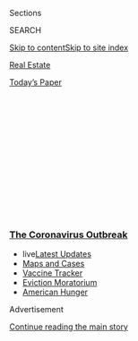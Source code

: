 <div id="app">

<div>

<div>

<div>

<div class="NYTAppHideMasthead css-1q2w90k e1suatyy0">

<div class="section css-ui9rw0 e1suatyy2">

<div class="css-eph4ug er09x8g0">

<div class="css-6n7j50">

</div>

<span class="css-1dv1kvn">Sections</span>

<div class="css-10488qs">

<span class="css-1dv1kvn">SEARCH</span>

</div>

[Skip to content](#site-content)[Skip to site index](#site-index)

</div>

<div id="masthead-section-label" class="css-1wr3we4 eaxe0e00">

[Real
Estate](https://www.nytimes3xbfgragh.onion/section/realestate)

</div>

<div class="css-10698na e1huz5gh0">

</div>

</div>

<div id="masthead-bar-one" class="section hasLinks css-15hmgas e1csuq9d3">

<div class="css-uqyvli e1csuq9d0">

</div>

<div class="css-1uqjmks e1csuq9d1">

</div>

<div class="css-9e9ivx">

[](https://myaccount.nytimes3xbfgragh.onion/auth/login?response_type=cookie&client_id=vi)

</div>

<div class="css-1bvtpon e1csuq9d2">

[Today’s
Paper](https://www.nytimes3xbfgragh.onion/section/todayspaper)

</div>

</div>

</div>

</div>

<div data-aria-hidden="false">

<div id="site-content" data-role="main">

<div>

<div class="css-1aor85t" style="opacity:0.000000001;z-index:-1;visibility:hidden">

<div class="css-1hqnpie">

<div class="css-epjblv">

<span class="css-17xtcya">[Real
Estate](/section/realestate)</span><span class="css-x15j1o">|</span><span class="css-fwqvlz">As
Some New Yorkers Flee, Others Move Closer to the
Office</span>

</div>

<div class="css-k008qs">

<div class="css-1iwv8en">

<span class="css-18z7m18"></span>

<div>

</div>

</div>

<span class="css-1n6z4y">https://nyti.ms/3bpaLGx</span>

<div class="css-1705lsu">

<div class="css-4xjgmj">

<div class="css-4skfbu" data-role="toolbar" data-aria-label="Social Media Share buttons, Save button, and Comments Panel with current comment count" data-testid="share-tools">

  - 
  - 
  - 
  - 
    
    <div class="css-6n7j50">
    
    </div>

  - 

</div>

</div>

</div>

</div>

</div>

</div>

<div class="css-13pd83m">

<div class="css-l9svim">

### [<span class="css-pa1jbp"><span class="css-1rxm0ex">The Coronavirus</span><span class="css-1rxm0ex"> Outbreak</span></span>](https://www.nytimes3xbfgragh.onion/news-event/coronavirus?name=styln-coronavirus-national&region=TOP_BANNER&block=storyline_menu_recirc&action=click&pgtype=Article&impression_id=36ab9870-f1c8-11ea-b5fb-29abc66233f3&variant=undefined)

  - <span class="css-ousu42"><span class="css-12clwdu">live</span>[Latest
    Updates](https://www.nytimes3xbfgragh.onion/2020/09/08/world/covid-19-coronavirus.html?name=styln-coronavirus-national&region=TOP_BANNER&block=storyline_menu_recirc&action=click&pgtype=Article&impression_id=36ab9871-f1c8-11ea-b5fb-29abc66233f3&variant=undefined)</span>
  - <span class="css-ousu42">[Maps and
    Cases](https://www.nytimes3xbfgragh.onion/interactive/2020/us/coronavirus-us-cases.html?name=styln-coronavirus-national&region=TOP_BANNER&block=storyline_menu_recirc&action=click&pgtype=Article&impression_id=36abbf80-f1c8-11ea-b5fb-29abc66233f3&variant=undefined)</span>
  - <span class="css-ousu42">[Vaccine
    Tracker](https://www.nytimes3xbfgragh.onion/interactive/2020/science/coronavirus-vaccine-tracker.html?name=styln-coronavirus-national&region=TOP_BANNER&block=storyline_menu_recirc&action=click&pgtype=Article&impression_id=36abbf81-f1c8-11ea-b5fb-29abc66233f3&variant=undefined)</span>
  - <span class="css-ousu42">[Eviction
    Moratorium](https://www.nytimes3xbfgragh.onion/2020/09/02/your-money/eviction-moratorium-covid.html?name=styln-coronavirus-national&region=TOP_BANNER&block=storyline_menu_recirc&action=click&pgtype=Article&impression_id=36abbf82-f1c8-11ea-b5fb-29abc66233f3&variant=undefined)</span>
  - <span class="css-ousu42">[American
    Hunger](https://www.nytimes3xbfgragh.onion/interactive/2020/09/02/magazine/food-insecurity-hunger-us.html?name=styln-coronavirus-national&region=TOP_BANNER&block=storyline_menu_recirc&action=click&pgtype=Article&impression_id=36abbf83-f1c8-11ea-b5fb-29abc66233f3&variant=undefined)</span>

</div>

</div>

<div id="top-wrapper" class="css-1sy8kpn">

<div id="top-slug" class="css-l9onyx">

Advertisement

</div>

[Continue reading the main
story](#after-top)

<div class="ad top-wrapper" style="text-align:center;height:100%;display:block;min-height:250px">

<div id="top" class="place-ad" data-position="top" data-size-key="top">

</div>

</div>

<div id="after-top">

</div>

</div>

<div>

<div id="sponsor-wrapper" class="css-1hyfx7x">

<div id="sponsor-slug" class="css-19vbshk">

Supported by

</div>

[Continue reading the main
story](#after-sponsor)

<div id="sponsor" class="ad sponsor-wrapper" style="text-align:center;height:100%;display:block">

</div>

<div id="after-sponsor">

</div>

</div>

<div class="css-186x18t">

</div>

<div class="css-1vkm6nb ehdk2mb0">

# As Some New Yorkers Flee, Others Move Closer to the Office

</div>

For workers who are required to be on-site, fear of public
transportation has spurred a wave of demand for homes within walking
distance of their
jobs.

<div class="css-79elbk" data-testid="photoviewer-wrapper">

<div class="css-z3e15g" data-testid="photoviewer-wrapper-hidden">

</div>

<div class="css-1a48zt4 ehw59r15" data-testid="photoviewer-children">

![<span class="css-cnj6d5 e1z0qqy90" itemprop="copyrightHolder"><span class="css-1ly73wi e1tej78p0">Credit...</span><span><span>Rob
Dobi</span></span></span>](https://static01.graylady3jvrrxbe.onion/images/2020/09/06/realestate/06moving-coronawalk/06moving-coronawalk-articleLarge-v4.gif?quality=75&auto=webp&disable=upscale)

</div>

</div>

<div class="css-18e8msd">

<div class="css-vp77d3 epjyd6m0">

<div class="css-1baulvz">

By [<span class="css-1baulvz last-byline" itemprop="name">Joyce
Cohen</span>](https://www.nytimes3xbfgragh.onion/by/joyce-cohen)

</div>

</div>

  - Sept. 4,
    2020

  - 
    
    <div class="css-4xjgmj">
    
    <div class="css-d8bdto" data-role="toolbar" data-aria-label="Social Media Share buttons, Save button, and Comments Panel with current comment count" data-testid="share-tools">
    
      - 
      - 
      - 
      - 
        
        <div class="css-6n7j50">
        
        </div>
    
      - 
    
    </div>
    
    </div>

</div>

</div>

<div class="section meteredContent css-1r7ky0e" name="articleBody" itemprop="articleBody">

<div class="css-1fanzo5 StoryBodyCompanionColumn">

<div class="css-53u6y8">

From her East Village walk-up, Jessica Fine used to take the subway to
her job as a physician assistant on the Upper East Side. When the
pandemic began, she switched to Citi Bike for the three-mile commute.

Now she has plans to move, so she can avoid the subway for good.

In the spring, she and her fiancé started hunting for a co-op to buy.
“Proximity to work is a big factor for me,” said Ms. Fine, 29. “We are
looking in the radius where I can bike or walk to work. I work in a
hospital, so I will never be working from home.”

Avoiding public transit has been a “precautionary measure that is easy
to take,” she said, “because even though I don’t think I’m sick, I don’t
know who’s riding that subway car with me, who’s sitting next to me, who
sat there an hour ago and coughed on the pole.”

Subway ridership fell by 90 percent in April, after Gov. Andrew Cuomo
signed the New York State on PAUSE executive order, advising New Yorkers
to limit their use of public transportation. With
[unemployment](https://www.nytimes3xbfgragh.onion/2020/07/07/nyregion/nyc-unemployment.html)
reaching record levels, subway ridership has since [reached only a
quarter of usual
levels](https://www.nytimes3xbfgragh.onion/2020/08/26/nyregion/nyc-subway-bus-service-cuts.html)
even as more people have returned to work in recent months.

</div>

</div>

<div class="css-1fanzo5 StoryBodyCompanionColumn">

<div class="css-53u6y8">

Ms. Fine and her fiancé, Bryon Shek, are focusing on co-ops close to her
workplace at the Hospital for Special Surgery, on East 70th Street. Mr.
Shek, 33, who works in the field of demand planning, has an office north
of Herald Square, but is working from home indefinitely.

</div>

</div>

<div class="css-79elbk" data-testid="photoviewer-wrapper">

<div class="css-z3e15g" data-testid="photoviewer-wrapper-hidden">

</div>

<div class="css-1a48zt4 ehw59r15" data-testid="photoviewer-children">

![<span class="css-16f3y1r e13ogyst0" data-aria-hidden="true">Jessica
Fine and Bryon Shek in front of their East Village apartment. In the
spring, the couple started looking for a co-op within walking distance
of the hospital where Ms. Fine works, on East 70th
Street.</span><span class="css-cnj6d5 e1z0qqy90" itemprop="copyrightHolder"><span class="css-1ly73wi e1tej78p0">Credit...</span><span>September
Dawn Bottoms/The New York
Times</span></span>](https://static01.graylady3jvrrxbe.onion/images/2020/09/04/realestate/04Moving3/04Moving3-articleLarge.jpg?quality=75&auto=webp&disable=upscale)

</div>

</div>

<div class="css-1fanzo5 StoryBodyCompanionColumn">

<div class="css-53u6y8">

While many city dwellers with the wherewithal are [moving to the
suburbs](https://www.nytimes3xbfgragh.onion/2020/08/30/nyregion/nyc-suburbs-housing-demand.html),
where they can find more space and work more comfortably from home, real
estate agents are reporting a surge of interest from clients looking to
live closer to their city jobs. For essential workers and those whose
jobs require them to be on-site — including medical workers like Ms.
Fine — the issue is especially germane.

Ms. Fine and Mr. Shek, who were already getting tired of living on the
sixth floor of a seven-story walk-up, focused on Midtown East, said
their agent, Harjot Kaur Nayar, of Keller Williams NYC.

“Their priorities were very clear, which made it much easier to look for
homes — a starter one-bedroom co-op type, easy enough for her to get to
the hospital and for him to work out of,” Ms. Nayar said.

</div>

</div>

<div class="css-1fanzo5 StoryBodyCompanionColumn">

<div class="css-53u6y8">

After touring about two dozen places, the couple set their sights on a
large [Murray
Hill](https://www.nytimes3xbfgragh.onion/2017/12/20/realestate/living-in-murray-hill-manhattan.html)
studio, priced in the high $400,000s, with a sleeping nook and an office
space carved from the living
room.

<div id="NYT_MAIN_CONTENT_1_REGION" class="css-9tf9ac">

<div>

<div id="styln-covid-updates-world" class="section interactive-content interactive-size-medium css-1ftcdic">

<div class="css-17ih8de interactive-body">

<div id="styln-briefing-block" data-asset-id="QXJ0aWNsZTpueXQ6Ly9hcnRpY2xlLzczNDIwODc0LTQ1NGYtNTQ4Ny1hYzExLTM0Mzg2ODUxZDI3ZA==">

<div class="briefing-block-header-section">

# [Latest Updates: The Coronavirus Outbreak](https://www.nytimes3xbfgragh.onion/2020/09/08/world/covid-19-coronavirus.html?action=click&pgtype=Article&state=default&region=MAIN_CONTENT_1&context=storylines_live_updates)

<div class="briefing-block-ts">

Updated 2020-09-08T11:04:36.368Z

</div>

</div>

  - [As senators return to Washington, an impasse over a virus relief
    package
    looms.](https://www.nytimes3xbfgragh.onion/2020/09/08/world/covid-19-coronavirus.html?action=click&pgtype=Article&state=default&region=MAIN_CONTENT_1&context=storylines_live_updates#link-4a77847f)
  - [Nine drugmakers pledge to thoroughly vet any coronavirus
    vaccine.](https://www.nytimes3xbfgragh.onion/2020/09/08/world/covid-19-coronavirus.html?action=click&pgtype=Article&state=default&region=MAIN_CONTENT_1&context=storylines_live_updates#link-679303d7)
  - [‘The lockdown killed my father’: Farmer suicides add to India’s
    virus
    misery.](https://www.nytimes3xbfgragh.onion/2020/09/08/world/covid-19-coronavirus.html?action=click&pgtype=Article&state=default&region=MAIN_CONTENT_1&context=storylines_live_updates#link-1c973131)

<div class="briefing-block-footer">

<div class="briefing-block-footer-meta">

[See more
updates](https://www.nytimes3xbfgragh.onion/2020/09/08/world/covid-19-coronavirus.html?action=click&pgtype=Article&state=default&region=MAIN_CONTENT_1&context=storylines_live_updates)

</div>

<div class="briefing-block-briefinglinks">

<span>More live coverage:</span>
[Markets](https://www.nytimes3xbfgragh.onion/live/2020/09/08/business/stock-market-today-coronavirus?action=click&pgtype=Article&state=default&region=MAIN_CONTENT_1&context=storylines_live_updates)

</div>

</div>

</div>

</div>

</div>

</div>

</div>

If Mr. Shek returns to his office, he will have a quick walk rather than
a subway trip. A bonus: “We will be able to avoid a crowded laundromat
because there is a laundry room on each floor,” he said.

For Ms. Fine, whose workday sometimes starts at 6 a.m., the subway or
bus “is there if I want it,” she said. “I anticipate biking more often
than I did pre-Covid. I think it has become more valuable to people —
the proximity to work and not having to rely on public transit. It’s a
factor in a big decision because we are making a multiyear,
multi-thousand-dollar investment, and want to make sure work is not
going to be compromised.”

</div>

</div>

<div>

</div>

<div class="css-1fanzo5 StoryBodyCompanionColumn">

<div class="css-53u6y8">

Pandemic or not, New York is a walkable city. In recent years, around 10
percent of New Yorkers have reported walking to work, with about 56
percent using public transit, according to census information.

Recent figures from the real estate data site
[UrbanDigs](http://urbandigs.com/), examining the ratio of new listings
to contracts signed, show that so far this year, pending sales of homes
within a 10-minute walk to “work” neighborhoods have fallen 34 percent
from the market average. (“Work” neighborhoods are defined as those
dense with office buildings, such as Midtown and the financial district.
Meanwhile, pending sales in “neutral” neighborhoods, which are more than
a 10-minute walk from a concentration of schools or office buildings,
have risen 16 percent.) That’s not surprising — many people who are
working remotely or who have lost their jobs aren’t looking to move into
crowded neighborhoods right now. But real estate agents say that among
workers who must travel to work — as well as some who know they’ll be
returning to their offices eventually — demand in these areas is robust.

At an available one-bedroom co-op unit on East 57th Street, listed in
the high $500,000s, many prospective buyers specifically have mentioned
proximity to their
[Midtown](https://www.nytimes3xbfgragh.onion/2014/06/08/realestate/condos-and-restaurants-make-midtown-east-more-desirable.html)
offices, said the listing agent, Ryan Aussem, of Brown Harris Stevens.
“People state it like it’s normal now: ‘I will go back to work at some
point; I am looking where I won’t have to rely on public
transportation.’”

</div>

</div>

<div class="css-1fanzo5 StoryBodyCompanionColumn">

<div class="css-53u6y8">

His sellers there, Heather and Patrick Hofer, both of whom work in
finance, enjoyed walking to their Midtown offices before the city shut
down, with stops for coffee (her) or the gym (him) along the way. “When
everyone started getting freaked out and said we have to work at home, I
was not concerned, because I didn’t have to take the subway,” Mr. Hofer
said. “I could walk to work and keep myself safe. I still wanted to go
to the office because we were blessed to have an apartment so close to
work.”

<div id="NYT_MAIN_CONTENT_2_REGION" class="css-9tf9ac">

<div>

</div>

</div>

Mr. Hofer was soon required to work remotely, so his walk became moot.
Now, with an infant son, the Hofers are planning to decamp to a house in
Connecticut.

<div class="css-79elbk" data-testid="photoviewer-wrapper">

<div class="css-z3e15g" data-testid="photoviewer-wrapper-hidden">

</div>

<div class="css-1a48zt4 ehw59r15" data-testid="photoviewer-children">

<div class="css-zgakxe erfvjey0">

<span class="css-1ly73wi e1tej78p0">Image</span>

<div class="css-zjzyr8">

<div data-testid="lazyimage-container" style="height:515.5555555555555px">

</div>

</div>

</div>

<span class="css-16f3y1r e13ogyst0" data-aria-hidden="true">Alessandra
Rago on the Upper East Side, wearing her new commuting sneakers. “I am
using Google maps to gauge how sustainable a walking commute would be
for any given apartment,” she said. “Will I walk an extra seven minutes
for a bigger
apartment?”</span><span class="css-cnj6d5 e1z0qqy90" itemprop="copyrightHolder"><span class="css-1ly73wi e1tej78p0">Credit...</span><span>Courtesy
of Alessandra Rago</span></span>

</div>

</div>

Many New Yorkers cannot avoid a lengthy subway or bus ride because they
commute to jobs in Manhattan from other boroughs. But until this year,
Mr. Aussem said, most of his buyers were generally content with a
20-minute subway commute. “Now, it’s: Let’s make that a 15-minute walk,”
he said. “You have people who are really focusing on a long-term play in
their life, where they are altering their transportation situation so
they can have a safer, or what is perceived as safer, way to get to
work.”

It’s not just trips to work. Some people hope to avoid public
transportation to almost everywhere. The pandemic spurred Alessandra
Rago to give up her downtown rental, which required a subway trip to her
office near Rockefeller Center. She has been staying with her parents in
New Jersey while working remotely. It seemed like a good time to hunt
for a one-bedroom to buy.

“I was a bit of a germaphobe before the virus, so I am probably of the
population that is taking the virus more seriously than others,” said
Ms. Rago, 29, who works at an asset management firm. “I can’t even
imagine being on the subway until everything calms down and we return to
some kind of normalcy. Everything is so uncertain going forward that I
want as much flexibility in my new apartment as possible. I don’t want
to depend on the subway or the bus for the places I go every day.”

Those places include a good grocery store and her exercise studio, which
has multiple branches. (Gyms in New York City were [permitted to reopen
on
Sept. 2](https://www.nytimes3xbfgragh.onion/2020/08/17/nyregion/nyc-gyms-reopening.html),
with restrictions.)

</div>

</div>

<div class="css-1fanzo5 StoryBodyCompanionColumn">

<div class="css-53u6y8">

“Before we looked at anything, she had to ‘Google walk’ them to find out
if that element would work for her,” said her agent, Brenda Di Bari, of
Halstead.

“I am using Google Maps to gauge how sustainable a walking commute would
be for any given apartment,” said Ms. Rago, who is targeting co-ops in
Midtown East in the $600,000 range. “Will I walk an extra seven minutes
for a bigger apartment? A lot of these places have
trade-offs.”

<div id="NYT_MAIN_CONTENT_3_REGION" class="css-9tf9ac">

<div>

<div id="styln-prism-freeform-1594220623585" class="section interactive-content interactive-size-medium css-1ftcdic">

<div class="css-17ih8de interactive-body">

<div id="prism-freeform-block-62914" class="css-19mumt8" data-role="complementary" data-storyline="The Coronavirus Outbreak" data-truncated="true" tabindex="0">

<div class="css-a8d9oz">

<div class="css-eb027h">

[](https://www.nytimes3xbfgragh.onion/news-event/coronavirus?action=click&pgtype=Article&state=default&region=MAIN_CONTENT_3&context=storylines_faq)

### The Coronavirus Outbreak ›

#### Frequently Asked Questions

Updated September 4, 2020

  - #### What are the symptoms of coronavirus?
    
      - In the beginning, the coronavirus [seemed like it was primarily
        a respiratory
        illness](https://www.nytimes3xbfgragh.onion/article/coronavirus-facts-history.html?action=click&pgtype=Article&state=default&region=MAIN_CONTENT_3&context=storylines_faq#link-6817bab5) —
        many patients had fever and chills, were weak and tired, and
        coughed a lot, though some people don’t show many symptoms at
        all. Those who seemed sickest had pneumonia or acute respiratory
        distress syndrome and received supplemental oxygen. By now,
        doctors have identified many more symptoms and syndromes. In
        April, [the C.D.C. added to the list of early
        signs](https://www.nytimes3xbfgragh.onion/2020/04/27/health/coronavirus-symptoms-cdc.html?action=click&pgtype=Article&state=default&region=MAIN_CONTENT_3&context=storylines_faq) sore
        throat, fever, chills and muscle aches. Gastrointestinal upset,
        such as diarrhea and nausea, has also been observed. Another
        telltale sign of infection may be a sudden, profound diminution
        of one’s [sense of smell and
        taste.](https://www.nytimes3xbfgragh.onion/2020/03/22/health/coronavirus-symptoms-smell-taste.html?action=click&pgtype=Article&state=default&region=MAIN_CONTENT_3&context=storylines_faq) Teenagers
        and young adults in some cases have developed painful red and
        purple lesions on their fingers and toes — nicknamed “Covid toe”
        — but few other serious symptoms.

  - #### Why is it safer to spend time together outside?
    
      - [Outdoor
        gatherings](https://www.nytimes3xbfgragh.onion/2020/05/15/us/coronavirus-what-to-do-outside.html?action=click&pgtype=Article&state=default&region=MAIN_CONTENT_3&context=storylines_faq) lower
        risk because wind disperses viral droplets, and sunlight can
        kill some of the virus. Open spaces prevent the virus from
        building up in concentrated amounts and being inhaled, which can
        happen when infected people exhale in a confined space for long
        stretches of time, said Dr. Julian W. Tang, a virologist at the
        University of Leicester.

  - #### Why does standing six feet away from others help?
    
      - The coronavirus spreads primarily through droplets from your
        mouth and nose, especially when you cough or sneeze. The C.D.C.,
        one of the organizations using that measure, [bases its
        recommendation of six
        feet](https://www.nytimes3xbfgragh.onion/2020/04/14/health/coronavirus-six-feet.html?action=click&pgtype=Article&state=default&region=MAIN_CONTENT_3&context=storylines_faq) on
        the idea that most large droplets that people expel when they
        cough or sneeze will fall to the ground within six feet. But six
        feet has never been a magic number that guarantees complete
        protection. Sneezes, for instance, can launch droplets a lot
        farther than six feet, [according to a recent
        study](https://jamanetwork.com/journals/jama/fullarticle/2763852).
        It's a rule of thumb: You should be safest standing six feet
        apart outside, especially when it's windy. But keep a mask on at
        all times, even when you think you’re far enough apart.

  - #### I have antibodies. Am I now immune?
    
      - As of right now,[ that seems likely, for at least several
        months.](https://www.nytimes3xbfgragh.onion/2020/07/22/health/covid-antibodies-herd-immunity.html?action=click&pgtype=Article&state=default&region=MAIN_CONTENT_3&context=storylines_faq) There
        have been frightening accounts of people suffering what seems to
        be a second bout of Covid-19. But experts say these patients may
        have a drawn-out course of infection, with the virus taking a
        slow toll weeks to months after initial exposure. People
        infected with the coronavirus typically
        [produce](https://www.nature.com/articles/s41586-020-2456-9) immune
        molecules called antibodies, which are [protective proteins made
        in response to an
        infection](https://www.nytimes3xbfgragh.onion/2020/05/07/health/coronavirus-antibody-prevalence.html?action=click&pgtype=Article&state=default&region=MAIN_CONTENT_3&context=storylines_faq)[.
        These antibodies
        may](https://www.nytimes3xbfgragh.onion/2020/05/07/health/coronavirus-antibody-prevalence.html?action=click&pgtype=Article&state=default&region=MAIN_CONTENT_3&context=storylines_faq) last
        in the body [only two to three
        months](https://www.nature.com/articles/s41591-020-0965-6),
        which may seem worrisome, but that’s perfectly normal after an
        acute infection subsides, said Dr. Michael Mina, an immunologist
        at Harvard University. It may be possible to get the coronavirus
        again, but it’s highly unlikely that it would be possible in a
        short window of time from initial infection or make people
        sicker the second time.

  - #### What are my rights if I am worried about going back to work?
    
      - Employers have to provide [a safe
        workplace](https://www.osha.gov/SLTC/covid-19/standards.html) with
        policies that protect everyone equally. [And if one of your
        co-workers tests positive for the coronavirus, the
        C.D.C.](https://www.nytimes3xbfgragh.onion/article/coronavirus-money-unemployment.html?action=click&pgtype=Article&state=default&region=MAIN_CONTENT_3&context=storylines_faq) has
        said that [employers should tell their
        employees](https://www.cdc.gov/coronavirus/2019-ncov/community/guidance-business-response.html) --
        without giving you the sick employee’s name -- that they may
        have been exposed to the
virus.

<div id="styln-survey-component-62914" class="styln-survey-component" data-surveyname="faq" data-surveystoryline="coronavirus">

</div>

</div>

<div class="css-6mllg9">

</div>

<div class="css-pmm6ed">

<span class="css-5gimkt"></span>

</div>

</div>

</div>

</div>

</div>

</div>

</div>

She has been touring prospective homes masked and gloved, she said:
“Brokers don’t even want you to touch anything.”

For Josie O’Toole, a renter, the pandemic became an unexpected reason to
leave her beloved West Village, where she lived for seven years. She is
a pediatric nurse practitioner at Mount Sinai Hospital, north of
[Carnegie
Hill](https://www.nytimes3xbfgragh.onion/2016/11/13/realestate/carnegie-hill-a-quiet-enclave-bordering-the-park.html).
Working from home, she said, “doesn’t apply to health care. I have to be
there.”

</div>

</div>

<div class="css-79elbk" data-testid="photoviewer-wrapper">

<div class="css-z3e15g" data-testid="photoviewer-wrapper-hidden">

</div>

<div class="css-1a48zt4 ehw59r15" data-testid="photoviewer-children">

<div class="css-1xdhyk6 erfvjey0">

<span class="css-1ly73wi e1tej78p0">Image</span>

<div class="css-zjzyr8">

<div data-testid="lazyimage-container" style="height:258.4222222222222px">

</div>

</div>

</div>

<span class="css-16f3y1r e13ogyst0" data-aria-hidden="true">Josie
O’Toole, a pediatric nurse practitioner at Mount Sinai Hospital,
started commuting by Citi Bike, but the ride was long. “I decided to
look on the Upper East Side, which I thought I would never do,” she
said. “The West Village was where my friends were and my life
was.”</span><span class="css-cnj6d5 e1z0qqy90" itemprop="copyrightHolder"><span class="css-1ly73wi e1tej78p0">Credit...</span><span>September
Dawn Bottoms/The New York Times</span></span>

</div>

</div>

<div class="css-1fanzo5 StoryBodyCompanionColumn">

<div class="css-53u6y8">

Ms. O’Toole, 30, had been commuting via the packed 6 train. “When
everything started to get scary, I had taken the subway once and decided
that was going to be the last time,” she said. She switched to Citi
Bike, but the ride was long, so she temporarily stayed at a friend’s
place near her hospital. (The friend had skipped town to avoid the
virus.)

“I didn’t know how long this was going to go on for,” she said, “so I
decided to look on the Upper East Side, which I thought I would never
do. The West Village was where my friends were and my life was.”

</div>

</div>

<div class="css-1fanzo5 StoryBodyCompanionColumn">

<div class="css-53u6y8">

No longer. Several friends moved back home with their parents. “That
made it easier to leave the West Village,” she said. “My friends weren’t
even there. All of my favorite places were boarded up.”

Some rentals weren’t allowing in-person visits, which limited her
options, and she refused to take a place sight unseen. “I was way too
skeptical because that can be so deceiving,” Ms. O’Toole said. “You
can’t check stuff like water pressure. You can’t see into every
corner.”

She was able to visit one studio in person, about 20 blocks south of the
hospital. That’s the one she now calls home. She has a 20-minute walk to
work, or a five-minute Citi Bike ride. “I will bring a Clorox wipe with
me and wipe down the handlebars,” she said.

The listing agent for her rental, Peggy Dahan, of Brown Harris Stevens,
is seeing a brisk rental market. “People want to be no more than 30
blocks from work because they want to get the fresh air,” she said.
“Once they get to work, they are in their mask, so because they are
going to be in the mask all day, they prefer to walk. They would love to
take the Citi Bike, but sooner or later it is going to start raining and
be cold.”

Ms. Dahan also sees a trend away from shared apartments, even if it
means downsizing to studios. “People want to separate from their
roommates,” she said. “One roommate wants to be in the mask and one
couldn’t care less. One is partying and one is scared to go out. People
will spend an extra $800 or $1,000 a month to be healthy alone, on their
own.”

</div>

</div>

<div class="css-79elbk" data-testid="photoviewer-wrapper">

<div class="css-z3e15g" data-testid="photoviewer-wrapper-hidden">

</div>

<div class="css-1a48zt4 ehw59r15" data-testid="photoviewer-children">

<div class="css-1xdhyk6 erfvjey0">

<span class="css-1ly73wi e1tej78p0">Image</span>

<div class="css-zjzyr8">

<div data-testid="lazyimage-container" style="height:257.77777777777777px">

</div>

</div>

</div>

<span class="css-16f3y1r e13ogyst0" data-aria-hidden="true">Dr. Elie
Harouche, a surgeon, was so eager to be close to work that he bought a
one-bedroom Midtown pied-à-terre before setting foot in
it.</span><span class="css-cnj6d5 e1z0qqy90" itemprop="copyrightHolder"><span class="css-1ly73wi e1tej78p0">Credit...</span><span>Hilary
Swift for The New York Times</span></span>

</div>

</div>

<div class="css-1fanzo5 StoryBodyCompanionColumn">

<div class="css-53u6y8">

Despite the risk in buying a home sight unseen, Dr. Elie Harouche, a
surgeon, bought a one-bedroom Midtown pied-à-terre before setting foot
in it. (He and his wife, Rosemary Harouche, live primarily in Suffolk
County.) His main criterion was to be minutes from his workplace, a new
medical spa on East 57th Street, Clinique des Champs-Élysées, where he
is the director. The opening, which was delayed, is scheduled for next
week.

</div>

</div>

<div class="css-1fanzo5 StoryBodyCompanionColumn">

<div class="css-53u6y8">

“The idea is to be proactive, so that if this virus is as virulent as
it’s explained, then we have to respect that,” said Dr. Harouche, 71.
“As a physician, I totally agree with all the distancing and
face-covering and hand-washing. There are ways to maintain health and
decrease the collateral damage this thing is doing to us.”

In April, there were plenty of available options for what the Harouches
were seeking — a one-bedroom in a doorman building in the 50s for around
$600,000, said their agent, Jed Lewin of Triplemint.

“The trend I’ve been seeing is an either-or,” Mr. Lewin said, noting
that some people crave more space, whether indoor or outdoor, while
others who anticipate a return to the office want proximity to work.
“Everyone has been re-evaluating whether being in a certain area has
the same advantages as it used to. For some, they really want to reduce
their risk of exposure by being around as few people as possible. For
people who do need to be somewhere specific, being able to walk is a
driving force.”

A transit-free commute, he said “is a small measure of control, and
control is what a lot of people have felt has been lacking.”

For weekly email updates on residential real estate news, [sign up
here](http://www.nytimes3xbfgragh.onion/newsletters/realestate/). Follow
us on Twitter: [@nytrealestate](https://twitter.com/nytrealestate).

</div>

</div>

</div>

<div>

</div>

<div>

</div>

<div>

</div>

<div>

<div id="bottom-wrapper" class="css-1ede5it">

<div id="bottom-slug" class="css-l9onyx">

Advertisement

</div>

[Continue reading the main
story](#after-bottom)

<div id="bottom" class="ad bottom-wrapper" style="text-align:center;height:100%;display:block;min-height:90px">

</div>

<div id="after-bottom">

</div>

</div>

</div>

</div>

</div>

## Site Index

<div>

</div>

## Site Information Navigation

  - [© <span>2020</span> <span>The New York Times
    Company</span>](https://help.nytimes3xbfgragh.onion/hc/en-us/articles/115014792127-Copyright-notice)

<!-- end list -->

  - [NYTCo](https://www.nytco.com/)
  - [Contact
    Us](https://help.nytimes3xbfgragh.onion/hc/en-us/articles/115015385887-Contact-Us)
  - [Work with us](https://www.nytco.com/careers/)
  - [Advertise](https://nytmediakit.com/)
  - [T Brand Studio](http://www.tbrandstudio.com/)
  - [Your Ad
    Choices](https://www.nytimes3xbfgragh.onion/privacy/cookie-policy#how-do-i-manage-trackers)
  - [Privacy](https://www.nytimes3xbfgragh.onion/privacy)
  - [Terms of
    Service](https://help.nytimes3xbfgragh.onion/hc/en-us/articles/115014893428-Terms-of-service)
  - [Terms of
    Sale](https://help.nytimes3xbfgragh.onion/hc/en-us/articles/115014893968-Terms-of-sale)
  - [Site
    Map](https://spiderbites.nytimes3xbfgragh.onion)
  - [Help](https://help.nytimes3xbfgragh.onion/hc/en-us)
  - [Subscriptions](https://www.nytimes3xbfgragh.onion/subscription?campaignId=37WXW)

</div>

</div>

</div>

</div>
